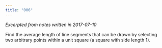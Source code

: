 ```yaml
---
title: "006"
---
```


*Excerpted from notes written in 2017-07-10*

Find the average length of line segments that can be drawn by selecting two arbitrary points within a unit square (a square with side length 1).